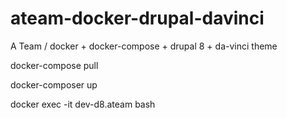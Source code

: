 # ateam-docker-drupal-davinci
A Team / docker + docker-compose + drupal 8 + da-vinci theme

docker-compose pull 

docker-composer up

docker exec -it dev-d8.ateam bash